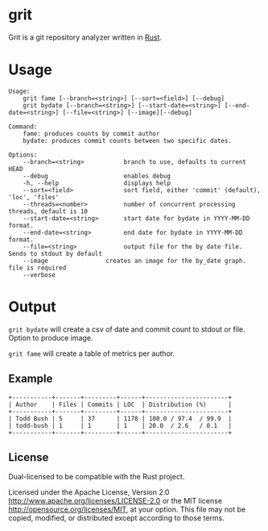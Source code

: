 # grit
Grit is a git repository analyzer written in [Rust](https://github.om/rust-lang).

# Usage
```
Usage:
    grit fame [--branch=<string>] [--sort=<field>] [--debug]
    grit bydate [--branch=<string>] [--start-date=<string>] [--end-date=<string>] [--file=<string>] [--image][--debug]

Command:
    fame: produces counts by commit author
    bydate: produces commit counts between two specific dates.

Options:
    --branch=<string>           branch to use, defaults to current HEAD
    --debug                     enables debug
    -h, --help                  displays help
    --sort=<field>              sort field, either 'commit' (default), 'loc', 'files'
    --threads=<number>          number of concurrent processing threads, default is 10
    --start-date=<string>       start date for bydate in YYYY-MM-DD format.
    --end-date=<string>         end date for bydate in YYYY-MM-DD format.
    --file=<string>             output file for the by date file.  Sends to stdout by default
    --image                creates an image for the by_date graph.  file is required
    --verbose
```

# Output

```grit bydate``` will create a csv of date and commit count to stdout or file.  Option to produce image.

```grit fame``` will create a table of metrics per author.

## Example

```
+-----------+-------+---------+------+-----------------------+
| Author    | Files | Commits | LOC  | Distribution (%)      |
+-----------+-------+---------+------+-----------------------+
| Todd Bush | 5     | 37      | 1178 | 100.0 / 97.4  / 99.9  |
| todd-bush | 1     | 1       | 1    | 20.0  / 2.6   / 0.1   |
+-----------+-------+---------+------+-----------------------+
```

License
-------

Dual-licensed to be compatible with the Rust project.

Licensed under the Apache License, Version 2.0
http://www.apache.org/licenses/LICENSE-2.0 or the MIT license
http://opensource.org/licenses/MIT, at your
option. This file may not be copied, modified, or distributed
except according to those terms.
